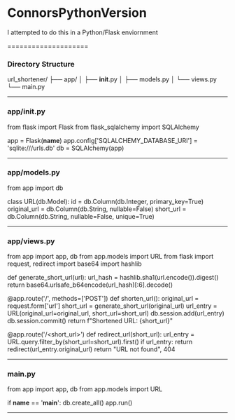 # ConnorsPythonVersion
I attempted to do this in a Python/Flask enviornment

====================


### Directory Structure

url_shortener/
├── app/
│   ├── __init__.py
│   ├── models.py
│   └── views.py
└── main.py

---

### app/__init__.py

from flask import Flask
from flask_sqlalchemy import SQLAlchemy

app = Flask(__name__)
app.config['SQLALCHEMY_DATABASE_URI'] = 'sqlite:///urls.db'
db = SQLAlchemy(app)

---

### app/models.py

from app import db

class URL(db.Model):
    id = db.Column(db.Integer, primary_key=True)
    original_url = db.Column(db.String, nullable=False)
    short_url = db.Column(db.String, nullable=False, unique=True)

---

### app/views.py

from app import app, db
from app.models import URL
from flask import request, redirect
import base64
import hashlib

def generate_short_url(url):
    url_hash = hashlib.sha1(url.encode()).digest()
    return base64.urlsafe_b64encode(url_hash)[:6].decode()

@app.route('/', methods=['POST'])
def shorten_url():
    original_url = request.form['url']
    short_url = generate_short_url(original_url)
    url_entry = URL(original_url=original_url, short_url=short_url)
    db.session.add(url_entry)
    db.session.commit()
    return f"Shortened URL: {short_url}"

@app.route('/<short_url>')
def redirect_url(short_url):
    url_entry = URL.query.filter_by(short_url=short_url).first()
    if url_entry:
        return redirect(url_entry.original_url)
    return "URL not found", 404

---

### main.py

from app import app, db
from app.models import URL

if __name__ == '__main__':
    db.create_all()
    app.run()

---
